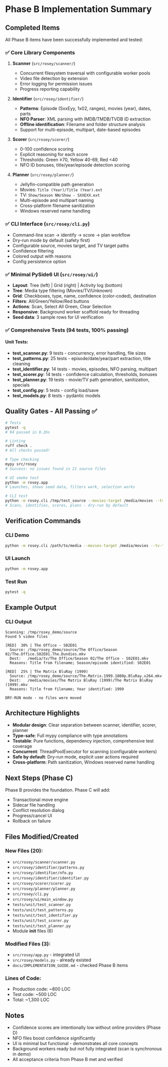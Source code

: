 # Phase B Implementation Summary

## Completed Items

All Phase B items have been successfully implemented and tested:

### ✅ Core Library Components

1. **Scanner** (`src/rosey/scanner/`)
   - Concurrent filesystem traversal with configurable worker pools
   - Video file detection by extension
   - Error logging for permission issues
   - Progress reporting capability

2. **Identifier** (`src/rosey/identifier/`)
   - **Patterns**: Episode (SxxEyy, 1x02, ranges), movies (year), dates, parts
   - **NFO Parser**: XML parsing with IMDB/TMDB/TVDB ID extraction
   - **Offline identification**: Filename and folder structure analysis
   - Support for multi-episode, multipart, date-based episodes

3. **Scorer** (`src/rosey/scorer/`)
   - 0-100 confidence scoring
   - Explicit reasoning for each score
   - Thresholds: Green ≥70, Yellow 40-69, Red <40
   - NFO ID bonuses, title/year/episode detection scoring

4. **Planner** (`src/rosey/planner/`)
   - Jellyfin-compatible path generation
   - Movies: `Title (Year)/Title (Year).ext`
   - TV: `Show/Season NN/Show - SXXEXX.ext`
   - Multi-episode and multipart naming
   - Cross-platform filename sanitization
   - Windows reserved name handling

### ✅ CLI Interface (`src/rosey/cli.py`)

- Command-line scan → identify → score → plan workflow
- Dry-run mode by default (safety first)
- Configurable source, movies target, and TV target paths
- Confidence filtering
- Colored output with reasons
- Config persistence option

### ✅ Minimal PySide6 UI (`src/rosey/ui/`)

- **Layout**: Tree (left) | Grid (right) | Activity log (bottom)
- **Tree**: Media type filtering (Movies/TV/Unknown)
- **Grid**: Checkboxes, type, name, confidence (color-coded), destination
- **Filters**: All/Green/Yellow/Red buttons
- **Actions**: Scan, Select All Green, Clear Selection
- **Responsive**: Background worker scaffold ready for threading
- **Seed data**: 3 sample rows for UI verification

### ✅ Comprehensive Tests (94 tests, 100% passing)

#### Unit Tests:
- **test_scanner.py**: 9 tests - concurrency, error handling, file sizes
- **test_patterns.py**: 25 tests - episode/date/year/part extraction, title cleaning
- **test_identifier.py**: 14 tests - movies, episodes, NFO parsing, multipart
- **test_scorer.py**: 14 tests - confidence calculation, thresholds, bonuses
- **test_planner.py**: 19 tests - movie/TV path generation, sanitization, specials
- **test_config.py**: 5 tests - config load/save
- **test_models.py**: 8 tests - pydantic models

## Quality Gates - All Passing ✅

```bash
# Tests
pytest -q
# 94 passed in 0.26s

# Linting
ruff check .
# All checks passed!

# Type checking
mypy src/rosey
# Success: no issues found in 21 source files

# UI smoke test
python -m rosey.app
# Launches, shows seed data, filters work, selection works

# CLI test
python -m rosey.cli /tmp/test_source --movies-target /media/movies --tv-target /media/tv
# Scans, identifies, scores, plans - dry-run by default
```

## Verification Commands

### CLI Demo
```bash
python -m rosey.cli /path/to/media --movies-target /media/movies --tv-target /media/tv
```

### UI Launch
```bash
python -m rosey.app
```

### Test Run
```bash
pytest -q
```

## Example Output

### CLI Output
```
Scanning: /tmp/rosey_demo/source
Found 5 video files

[RED]  30% | The Office - S02E01
  Source: /tmp/rosey_demo/source/The Office/Season 02/The.Office.S02E01.The.Dundies.mkv
  Dest:   /media/tv/The Office/Season 02/The Office - S02E01.mkv
  Reasons: Title from filename; Season/episode identified: S02E01

[RED]  25% | The Matrix BluRay (1999)
  Source: /tmp/rosey_demo/source/The.Matrix.1999.1080p.BluRay.x264.mkv
  Dest:   /media/movies/The Matrix BluRay (1999)/The Matrix BluRay (1999).mkv
  Reasons: Title from filename; Year identified: 1999

DRY-RUN mode - no files were moved
```

## Architecture Highlights

- **Modular design**: Clear separation between scanner, identifier, scorer, planner
- **Type-safe**: Full mypy compliance with type annotations
- **Testable**: Pure functions, dependency injection, comprehensive test coverage
- **Concurrent**: ThreadPoolExecutor for scanning (configurable workers)
- **Safe by default**: Dry-run mode, explicit user actions required
- **Cross-platform**: Path sanitization, Windows reserved name handling

## Next Steps (Phase C)

Phase B provides the foundation. Phase C will add:
- Transactional move engine
- Sidecar file handling
- Conflict resolution dialog
- Progress/cancel UI
- Rollback on failure

## Files Modified/Created

### New Files (20):
- `src/rosey/scanner/scanner.py`
- `src/rosey/identifier/patterns.py`
- `src/rosey/identifier/nfo.py`
- `src/rosey/identifier/identifier.py`
- `src/rosey/scorer/scorer.py`
- `src/rosey/planner/planner.py`
- `src/rosey/cli.py`
- `src/rosey/ui/main_window.py`
- `tests/unit/test_scanner.py`
- `tests/unit/test_patterns.py`
- `tests/unit/test_identifier.py`
- `tests/unit/test_scorer.py`
- `tests/unit/test_planner.py`
- Module __init__ files (6)

### Modified Files (3):
- `src/rosey/app.py` - integrated UI
- `src/rosey/models.py` - already existed
- `docs/IMPLEMENTATION_GUIDE.md` - checked Phase B items

### Lines of Code:
- Production code: ~800 LOC
- Test code: ~500 LOC
- Total: ~1,300 LOC

## Notes

- Confidence scores are intentionally low without online providers (Phase D)
- NFO files boost confidence significantly
- UI is minimal but functional - demonstrates all core concepts
- Background workers ready but not fully integrated (scan is synchronous in demo)
- All acceptance criteria from Phase B met and verified
